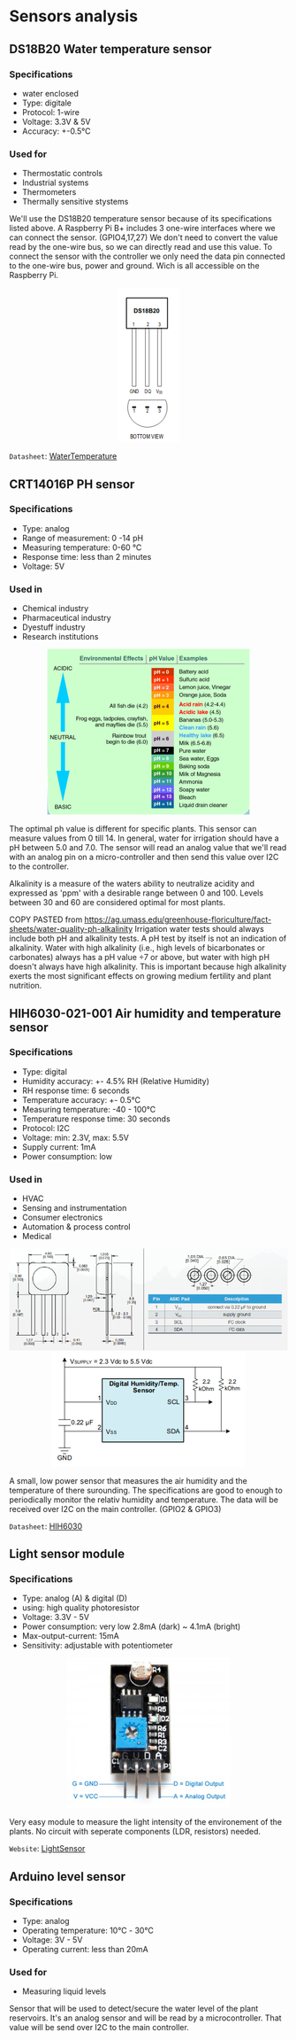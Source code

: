 # Sensors analysis

## DS18B20 Water temperature sensor
### Specifications
* water enclosed
* Type: digitale
* Protocol: 1-wire
* Voltage: 3.3V & 5V
* Accuracy: +-0.5°C

### Used for
* Thermostatic controls
* Industrial systems
* Thermometers
* Thermally sensitive stystems

We'll use the DS18B20 temperature sensor because of its specifications listed above. A Raspberry Pi B+ includes 3 one-wire interfaces where we can connect the sensor. (GPIO4,17,27) We don't need to convert the value read by the one-wire bus, so we can directly read and use this value. To connect the sensor with the controller we only need the data pin connected to the one-wire bus, power and ground. Wich is all accessible on the Raspberry Pi.

<p align="center">
  <img  src='https://raw.githubusercontent.com/jp19-lafa/Documentation/master/images/sensors/Pinout_DS18B20.png'>
</p>

`Datasheet`: [WaterTemperature]

## CRT14016P PH sensor
### Specifications
* Type: analog
* Range of measurement: 0 -14 pH
* Measuring temperature: 0-60 ℃
* Response time: less than 2 minutes
* Voltage: 5V

### Used in
* Chemical industry
* Pharmaceutical industry
* Dyestuff industry
* Research institutions

<p align="center">
  <img src='https://raw.githubusercontent.com/jp19-lafa/Documentation/master/images/sensors/Ph_scale.png'>
</p>

The optimal ph value is different for specific plants. This sensor can measure values from 0 till 14. In general, water for irrigation should have a pH between 5.0 and 7.0. The sensor will read an analog value that we'll read with an analog pin on a micro-controller and then send this value over I2C to the controller.

Alkalinity is a measure of the waters ability to neutralize acidity and expressed as 'ppm' with a desirable range between 0 and 100. Levels between 30 and 60 are considered optimal for most plants.

COPY PASTED from https://ag.umass.edu/greenhouse-floriculture/fact-sheets/water-quality-ph-alkalinity
Irrigation water tests should always include both pH and alkalinity tests. A pH test by itself is not an indication of alkalinity. Water with high alkalinity (i.e., high levels of bicarbonates or carbonates) always has a pH value ÷7 or above, but water with high pH doesn't always have high alkalinity. This is important because high alkalinity exerts the most significant effects on growing medium fertility and plant nutrition.


## HIH6030-021-001 Air humidity and temperature sensor
### Specifications
* Type: digital
* Humidity accuracy: +- 4.5% RH (Relative Humidity)
* RH response time: 6 seconds
* Temperature accuracy: +- 0.5℃
* Measuring temperature: -40 - 100℃
* Temperature response time: 30 seconds
* Protocol: I2C
* Voltage: min: 2.3V, max: 5.5V
* Supply current: 1mA
* Power consumption: low

### Used in
* HVAC
* Sensing and instrumentation
* Consumer electronics
* Automation & process control
* Medical

<p align="center">
  <img src='https://raw.githubusercontent.com/jp19-lafa/Documentation/master/images/sensors/Pinout_HIH6030.png'>
  <img src='https://raw.githubusercontent.com/jp19-lafa/Documentation/master/images/sensors/Schematic_HIHI6030.png'>
</p>

A small, low power sensor that measures the air humidity and the temperature of there surounding. The specifications are good to  enough to periodically monitor the relativ humidity and temperature. The data will be received over I2C on the main controller. (GPIO2 & GPIO3)

`Datasheet`: [HIH6030]

## Light sensor module
### Specifications
* Type: analog (A) & digital (D)
* using: high quality photoresistor
* Voltage: 3.3V - 5V
* Power consumption: very low 2.8mA (dark) ~ 4.1mA (bright)
* Max-output-current: 15mA
* Sensitivity: adjustable with potentiometer

<p align="center">
  <img src='https://raw.githubusercontent.com/jp19-lafa/Documentation/master/images/sensors/Pinout_LightSensor.png'>
</p>

Very easy module to measure the light intensity of the environement of the plants. No circuit with seperate components (LDR, resistors) needed.

`Website`: [LightSensor]

[WaterTemperature]:https://datasheets.maximintegrated.com/en/ds/DS18B20.pdf

[HIH6030]:https://www.farnell.com/datasheets/1927619.pdf

[LightSensor]:http://www.uugear.com/product/uugear-light-sensor-module-4-wire-with-both-digital-and-analog-output/

## Arduino level sensor
### Specifications
* Type: analog
* Operating temperature: 10℃ - 30℃
* Voltage: 3V - 5V
* Operating current: less than 20mA

### Used for
* Measuring liquid levels

Sensor that will be used to detect/secure the water level of the plant reservoirs. It's an analog sensor and will be read by a microcontroller. That value will be send over I2C to the main controller.